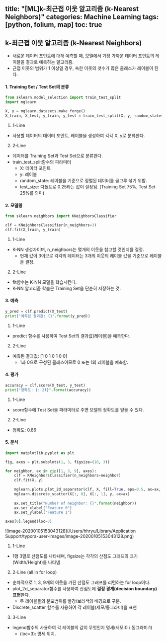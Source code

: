 title: "[ML]k-최근접 이웃 알고리즘 (k-Nearest Neighbors)"
categories: Machine Learning
tags: [python, folium, map]
toc: true
---



## k-최근접 이웃 알고리즘 (k-Nearest Neighbors)

- 새로운 데이터 포인트에 대해 예측할 때, 모델에서 가장 가까운 데이터 포인트의 레이블을 결과로 예측하는 알고리즘.
- 근접 이웃의 범위가 1 이상일 경우, 속한 이웃의 갯수가 많은 클래스가 레이블이 된다.

#### 1. Training Set / Test Set의 분류

```python
from sklearn.model_selection import train_test_split
import mglearn

X, y = mglearn.datasets.make_forge()
X_train, X_test, y_train, y_test = train_test_split(X, y, random_state=0)
```

1) 1-Line

- 사용할 데이터의 데이터 포인트, 레이블을 생성하여 각각 X, y로 분류한다.

2) 2-Line

- 데이터를 Training Set과 Test Set으로 분류한다.
- train_test_split함수의 파라미터
  - X: 데이터 포인트
  - y: 레이블
  - random_state: 레이블을 기준으로 정렬된 데이터를 골고루 섞기 위함.
  - test_size: 디폴트로 0.25라는 값이 설정됨. (Training Set 75%, Test Set 25%를 의미)

#### 2. 모델링

```python
from sklearn.neighbors import KNeighborsClassifier

clf = KNeighborsClassifier(n_neighbors=3)
clf.fit(X_train, y_train)
```

1) 1-Line

- K-NN 생성자이며, n_neighbors는 몇개의 이웃을 참고할 것인지를 결정.
  - 현재 값이 3이므로 각각의 데이터는 3개의 이웃의 레이블 값을 기준으로 레이블을 결정.

2) 2-Line

- fit함수는 K-NN 모델을 학습시킨다.
- K-NN 알고리즘 학습은 Training Set을 단순히 저장하는 것.

#### 3. 예측

```python
y_pred = clf.predict(X_test)
print("예측된 결과값: {}".format(y_pred))
```

1) 1-Line

- predict 함수를 사용하여 Test Set의 결과값(레이블)을 예측한다.

2) 2-Line

- 예측된 결과값:  [1 0 1 0 1 0 0]
  - 1과 0으로 구성된 클래스이므로 0 또는 1의 레이블을 예측함.

#### 4. 평가

```python
accuracy = clf.score(X_test, y_test)
print("정확도: {:.2f}".format(accuracy))
```

1) 1-Line

- score함수에 Test Set을 파라미터로 주면 모델의 정확도를 얻을 수 있다.

2) 2-Line

- 정확도: 0.86

#### 5. 분석

```python
import matplotlib.pyplot as plt

fig, axes = plt.subplots(1, 3, figsize=(10, 3))

for neighbor, ax in zip([1, 3, 9], axes):
    clf = KNeighborsClassifier(n_neighbors=neighbor)
    clf.fit(X, y)
    
    mglearn.plots.plot_2d_separator(clf, X, fill=True, eps=0.5, ax=ax, alpha=.4)
    mglearn.discrete_scatter(X[:, 0], X[:, 1], y, ax=ax)
    
    ax.set_title("Number of neighbor: {}".format(neighbor))
    ax.set_xlabel("Feature 0")
    ax.set_ylabel("Feature 1")

axes[0].legend(loc=3)
```

![image-20200105153043128](/Users/hhryu/Library/Application Support/typora-user-images/image-20200105153043128.png)

1) 1-Line

- 1행 3열로 산점도를 나타내며, figsize는 각각의 산점도 그래프의 크기(Width/Height)를 나타냄

2) 2-Line (all in for loop)

- 순차적으로 1, 3, 9개의 이웃을 가진 산점도 그래프를 리턴하는 for loop이다.
- plot_2d_separator함수를 사용하여 산점도에 **결정 경계(decision boundary) 표현**한다.
  - 두 레이블들의 분포범위를 빨강/보라색의 배경으로 구분.
- Discrete_scatter 함수를 사용하여 각 레이블(세모/동그라미)을 표현

3) 3-Line

- legend함수의 사용하여 각 레이블의 값이 무엇인지 명세(세모:0 / 동그라미:1)
  - (loc=3):  명세 위치.
